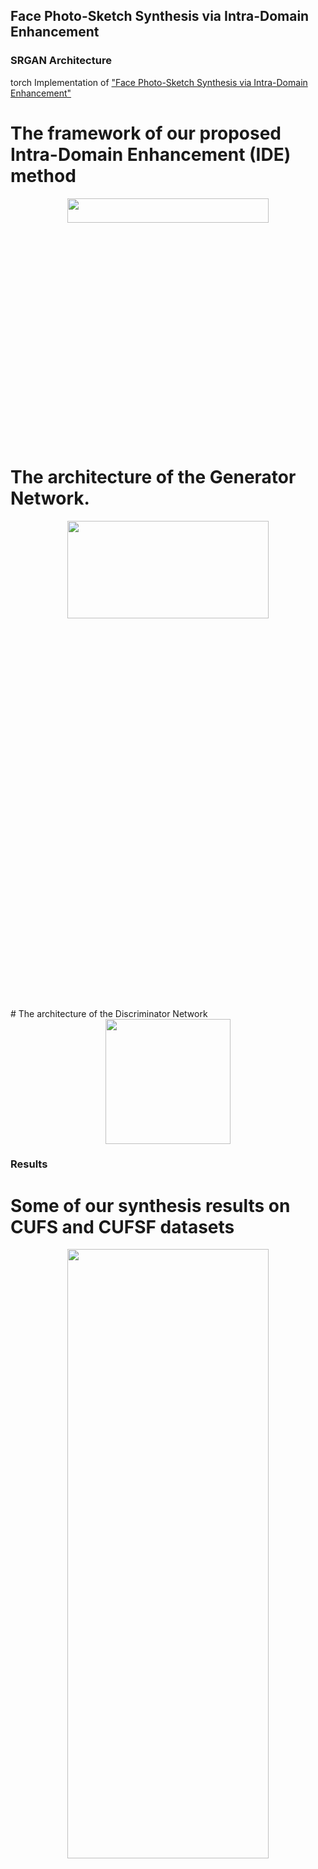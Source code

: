 ## Face Photo-Sketch Synthesis via Intra-Domain Enhancement


### SRGAN Architecture
torch Implementation of ["Face Photo-Sketch Synthesis via Intra-Domain Enhancement"](https://github.com/shenhaiyoualn/idesketch)

# The framework of our proposed Intra-Domain  Enhancement (IDE) method
<div align="center">
	<img src="imgs/IDE.PNG" width="80%" height="10%"/>
</div>
</a>

# The architecture of the Generator Network.

<div align="center">
	<img src="imgs/G.PNG" width="80%" height="20%"/>
</div>
</a>
# The architecture of the Discriminator Network

<div align="center">
	<img src="imgs/D.PNG" width="200" height="200"/>
</div>
</a>

### Results
# Some of our synthesis results on CUFS and CUFSF datasets
<a href="http://tensorlayer.readthedocs.io">
<div align="center">
	<img src="imgs/result1.PNG" width="80%" height="50%"/>
</div>
</a>

# and part of the synthesis results on Forensic and celebrity datasets
<div align="center">
	<img src="imgs/result2.PNG" width="80%" height="50%"/>
	<img src="imgs/result3.PNG" width="80%" height="50%"/>
</div>
</a>

